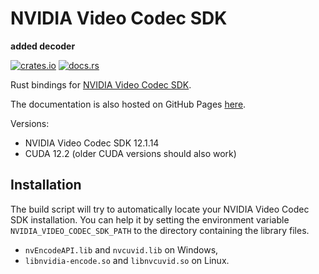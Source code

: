# NVIDIA Video Codec SDK

**added decoder**

[![crates.io](https://img.shields.io/crates/v/nvidia-video-codec-sdk?style=for-the-badge)](https://crates.io/crates/nvidia-video-codec-sdk)
[![docs.rs](https://img.shields.io/docsrs/nvidia-video-codec-sdk?label=docs.rs%20latest&style=for-the-badge)](https://docs.rs/nvidia-video-codec-sdk)

Rust bindings for [NVIDIA Video Codec SDK](https://developer.nvidia.com/video-codec-sdk).

The documentation is also hosted on GitHub Pages
[here](https://viliamvadocz.github.io/nvidia-video-codec-sdk/nvidia_video_codec_sdk/).

Versions:
- NVIDIA Video Codec SDK 12.1.14
- CUDA 12.2 (older CUDA versions should also work)

## Installation

The build script will try to automatically locate your NVIDIA Video Codec SDK installation.
You can help it by setting the environment variable `NVIDIA_VIDEO_CODEC_SDK_PATH` to the directory containing the library files. 
- `nvEncodeAPI.lib` and `nvcuvid.lib` on Windows,
- `libnvidia-encode.so` and `libnvcuvid.so` on Linux.
